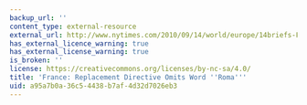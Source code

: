 ```yaml
---
backup_url: ''
content_type: external-resource
external_url: http://www.nytimes.com/2010/09/14/world/europe/14briefs-FRANCE.html
has_external_licence_warning: true
has_external_license_warning: true
is_broken: ''
license: https://creativecommons.org/licenses/by-nc-sa/4.0/
title: 'France: Replacement Directive Omits Word ''Roma'''
uid: a95a7b0a-36c5-4438-b7af-4d32d7026eb3
---
```

